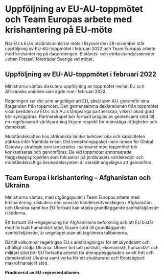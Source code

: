 # Uppföljning av EU-AU-toppmötet och Team Europas arbete med krishantering på EU-möte

När EU:s EU:s biståndsministrar möts i Bryssel den 28 november står uppföljning av EU\-AU\-toppmötet i februari 2022 och Team Europas arbete med krishantering på dagordningen. Bistånds\- och utrikeshandelsminister Johan Forssell företräder Sverige vid mötet.


## Uppföljning av EU\-AU\-toppmötet i februari 2022

Ministrarna väntas diskutera uppföljning av toppmötet mellan EU och Afrikanska unionen som ägde rum i februari 2022\.

Regeringen ser det som angeläget att EU, såväl som AU, genomför sina åtaganden från toppmötet. Den gemensamma deklarationen från toppmötet visar bredden av EU:s och AU:s långvariga partnerskap, vilket i ökad grad bör synliggöras. Partnerskapet bör fortsatt präglas av gemensamt stöd till en regelbaserad världsordning liksom respekt för mänskliga rättigheter och demokrati.

Motståndskraften hos afrikanska länder behöver öka och kapaciteten stärkas inför framtida kriser. Det investeringspaket inom ramen för Global Gateway\-strategin som lanserades i samband med toppmötet bör konkretiseras och genomföras. De vid toppmötet annonserade flaggskeppsprojekten som fokuserar på jordbrukets värdekedjor och motståndskraftiga livsmedelssystem är särskilt angelägna att genomföra.

## Team Europa i krishantering – Afghanistan och Ukraina

Ministrarna väntas, med utgångspunkt i Team Europas arbete med krishantering, diskutera den senaste händelseutvecklingen i Afghanistan och Ukraina samt hur EU fortsatt kan stödja grundläggande samhällstjänster i länderna.

Ett fortsatt EU\-engagemang för Afghanistans befolkning och att EU bistår med fortsatt humanitärt stöd, liksom stöd till grundläggande samhällstjänster, är angeläget utan att legitimera talibanerna.

Därtill välkomnar regeringen EU:s ansträngningar för att skyndsamt och uthålligt stödja Ukraina. Utöver fortsatt politiskt, ekonomiskt, humanitärt och militärt stöd bör EU fortsätta arbetet för återuppbyggnaden av ett fritt och demokratiskt Ukraina samt verka för ett strukturerat och förutsägbart makrofinansiellt stöd.



**Producerat av EU\-representationen.**
